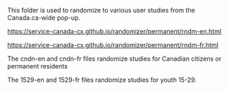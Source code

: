 This folder is used to randomize to various user studies from the Canada.ca-wide pop-up.

https://service-canada-cx.github.io/randomizer/permanent/rndm-en.html

https://service-canada-cx.github.io/randomizer/permanent/rndm-fr.html

The cndn-en and cndn-fr files randomize studies for Canadian citizens or permanent residents

The 1529-en and 1529-fr files randomize studies for youth 15-29.
